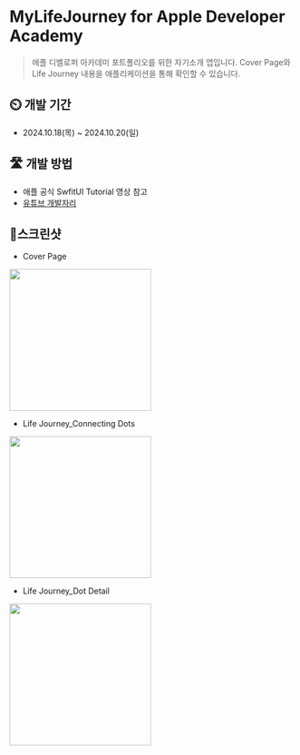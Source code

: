 # MyLifeJourney for Apple Developer Academy

> 애플 디벨로퍼 아카데미 포트폴리오를 위한 자기소개 앱입니다.
> Cover Page와 Life Journey 내용을 애플리케이션을 통해 확인할 수 있습니다.

## ⏲️ 개발 기간
- 2024.10.18(목) ~ 2024.10.20(일)

## 🛣️ 개발 방법
- 애플 공식 SwfitUI Tutorial 영상 참고
- [유튜브 개발자리](https://www.youtube.com/@Leeo25)

## 📱스크린샷
- Cover Page
<img src="https://github.com/user-attachments/assets/121e7655-80c5-43b4-b9c7-31c69227f4a8" width="250">

- Life Journey_Connecting Dots
<img src="https://github.com/user-attachments/assets/e231c491-bbba-43bf-80b9-c6fa2209e09c" width="250">

- Life Journey_Dot Detail
<img src="https://github.com/user-attachments/assets/5d732b03-a9b2-47b0-9773-5ce9fd306174" width="250">
